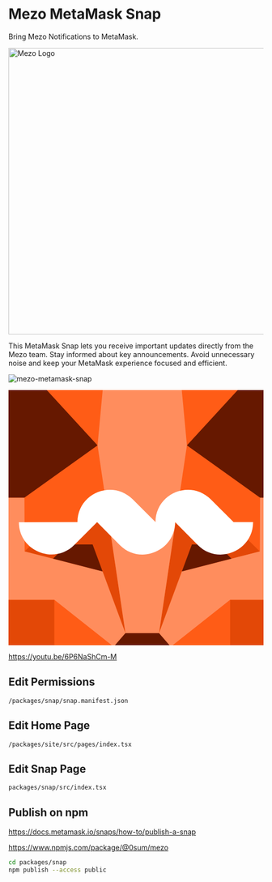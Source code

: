 # Mezo MetaMask Snap

Bring Mezo Notifications to MetaMask.

<img width="2021" height="566" alt="Mezo Logo" src="https://github.com/user-attachments/assets/a133c89d-b8fc-4802-a2d4-9d5b2df0fcd3" />


This MetaMask Snap lets you receive important updates directly from the Mezo team. Stay informed about key announcements. Avoid unnecessary noise and keep your MetaMask experience focused and efficient.

![mezo-metamask-snap](https://github.com/user-attachments/assets/f6a9ecce-5622-4592-ad03-5cb4532a8308)<?xml version="1.0" encoding="UTF-8" standalone="no"?>
<!DOCTYPE svg PUBLIC "-//W3C//DTD SVG 1.1//EN" "http://www.w3.org/Graphics/SVG/1.1/DTD/svg11.dtd">
<svg width="100%" height="100%" viewBox="0 0 400 400" version="1.1" xmlns="http://www.w3.org/2000/svg" xmlns:xlink="http://www.w3.org/1999/xlink" xml:space="preserve" xmlns:serif="http://www.serif.com/" style="fill-rule:evenodd;clip-rule:evenodd;stroke-linejoin:round;stroke-miterlimit:2;">
    <g transform="matrix(2.08298,0,0,2.16125,-190.018,-235.964)">
        <g transform="matrix(2.13466,0,0,2.13466,40.8985,46.8595)">
            <path d="M132.24,131.751L101.759,122.675L78.773,136.416L62.735,136.409L39.735,122.675L9.268,131.751L0,100.465L9.268,65.742L0,36.385L9.268,0L56.875,28.443L84.632,28.443L132.24,0L141.508,36.385L132.24,65.742L141.508,100.465L132.24,131.751Z" style="fill:rgb(255,92,22);fill-rule:nonzero;"/>
        </g>
        <g transform="matrix(2.13466,0,0,2.13466,40.8985,46.8595)">
            <path d="M9.274,0L56.882,28.463L54.989,47.997L9.274,0ZM39.742,100.478L60.689,116.435L39.742,122.675L39.742,100.478ZM59.015,74.097L54.989,48.01L29.219,65.75L29.205,65.743L29.205,65.756L29.285,84.016L39.735,74.098L59.015,74.098L59.015,74.097ZM132.24,0L84.632,28.463L86.519,47.997L132.24,0ZM101.773,100.478L80.825,116.435L101.773,122.675L101.773,100.478ZM112.302,65.755L112.309,65.755L112.302,65.755L112.302,65.742L112.296,65.749L86.526,48.01L82.5,74.097L101.772,74.097L112.229,84.014L112.302,65.755Z" style="fill:rgb(255,92,22);fill-rule:nonzero;"/>
        </g>
        <g transform="matrix(2.13466,0,0,2.13466,40.8985,46.8595)">
            <path d="M39.735,122.675L9.268,131.751L0,100.478L39.735,100.478L39.735,122.675ZM59.008,74.09L64.828,111.804L56.762,90.834L29.272,84.014L39.728,74.091L59.008,74.091L59.008,74.09ZM101.772,122.675L132.24,131.751L141.508,100.478L101.772,100.478L101.772,122.675ZM82.5,74.09L76.68,111.804L84.745,90.834L112.236,84.014L101.773,74.091L82.5,74.091L82.5,74.09Z" style="fill:rgb(227,72,7);fill-rule:nonzero;"/>
        </g>
        <g transform="matrix(2.13466,0,0,2.13466,40.8985,46.8595)">
            <path d="M0,100.465L9.268,65.742L29.198,65.742L29.271,84.008L56.763,90.828L64.828,111.797L60.682,116.415L39.735,100.458L0,100.458L0,100.465ZM141.508,100.465L132.24,65.742L112.309,65.742L112.236,84.008L84.746,90.828L76.68,111.797L80.825,116.415L101.773,100.458L141.508,100.458L141.508,100.465ZM84.632,28.443L56.875,28.443L54.99,47.977L64.829,111.777L76.68,111.777L86.525,47.977L84.632,28.443Z" style="fill:rgb(255,141,93);fill-rule:nonzero;"/>
        </g>
        <g transform="matrix(2.13466,0,0,2.13466,40.8985,46.8595)">
            <path d="M9.268,0L0,36.385L9.268,65.742L29.198,65.742L54.982,47.997L9.268,0ZM53.248,81.665L44.219,81.665L39.303,86.484L56.769,90.814L53.248,81.659L53.248,81.665ZM132.24,0L141.508,36.385L132.24,65.742L112.309,65.742L86.526,47.997L132.24,0ZM88.273,81.665L97.315,81.665L102.231,86.49L84.745,90.828L88.273,81.658L88.273,81.665ZM78.766,123.97L80.826,116.428L76.68,111.81L64.82,111.81L60.675,116.428L62.734,123.97" style="fill:rgb(102,24,0);fill-rule:nonzero;"/>
        </g>
    </g>
    <g transform="matrix(1.14091,0,0,1.14091,-28.1936,81.0384)">
        <path d="M114.94,142.08L146.44,110.58L146.44,110.44L177.79,141.94C186.85,151 197.93,155.03 208.86,155.03C231.73,155.03 253.73,137.2 253.73,110.44L285.08,141.94C294.14,151 305.22,155.03 316.15,155.03C339.02,155.03 361.02,137.2 361.02,110.44L334.12,110.44L302.77,79.09C293.71,70.03 282.49,66 271.56,66C248.69,66 226.83,83.69 226.83,110.44L195.48,79.09C186.42,70.03 175.2,66 164.27,66C141.4,66 119.54,83.69 119.54,110.44L39,110.58C39,137.48 61.29,154.88 84.16,154.88C95.09,154.88 106.17,150.85 114.94,142.08Z" style="fill:white;fill-rule:nonzero;"/>
    </g>
</svg>

https://youtu.be/6P6NaShCm-M

## Edit Permissions

```
/packages/snap/snap.manifest.json
```

## Edit Home Page

```
/packages/site/src/pages/index.tsx
```

## Edit Snap Page

```
packages/snap/src/index.tsx
```

## Publish on npm

https://docs.metamask.io/snaps/how-to/publish-a-snap

https://www.npmjs.com/package/@0sum/mezo

```bash
cd packages/snap
npm publish --access public
```
